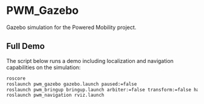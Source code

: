 # PWM\_Gazebo

Gazebo simulation for the Powered Mobility project.

## Full Demo

The script below runs a demo including localization and navigation capabilities on the simulation:

```bash
roscore
roslaunch pwm_gazebo gazebo.launch paused:=false
roslaunch pwm_bringup bringup.launch arbiter:=false transform:=false hardware:=false navigation:=true
roslaunch pwm_navigation rviz.launch
```
